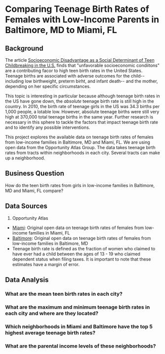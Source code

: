 # Comparing Teenage Birth Rates of Females with Low-Income Parents in Baltimore, MD to Miami, FL
## Background
  The article [Socioeconomic Disadvantage as a Social Determinant of Teen Childbreaking in the U.S.](https://www.ncbi.nlm.nih.gov/pmc/articles/PMC3562742/) finds that "unfavorable socioeconomic condiitons" are a contributing facor to high teen birth rates in the United States. Teenage births are associated with adverse outcomes for the child-- including low birthweight, preterm birht, and infant death-- and the mother, depending on her specific circumstances. 
  
  This topic is interesting in particular because although teenage birth rates in the US have gone down, the _absolute_ teenage birth rate is still high in the country. In 2010, the birth rate of teenage girls in the US was 34.3 births per 1,000 people, a lotable low. However, absolute teenage births were still very high at 370,000 total teenage births in the same year. Further research is necessary in this sphere to tackle the factors that impact teenage birth rate and to identify any possible interventions. 
  
  This project explores the available data on teenage birth rates of females from low-income families in Baltimore, MD and Miami, FL. We are using open data from the Opportunity Atlas Group. The data takes teenage birth rates from tracts within neighborhoods in each city. Several tracts can make up a neighborhood.
  
  ## Business Question
How do the teen birth rates from girls in low-income families in Baltimore, MD and Miami, FL compare?

## Data Sources
1. Opportunity Atlas
  - [Miami](https://github.com/vickidecastro/comparing-baltimore-miami-teenage-birthrate-lowincome-parents/blob/master/shown_tract_teenbirth_rP_gF_p25%20miami.csv): Original open data on teenage birth rates of females from low-income families in Miami, FL
  - [Baltimore](https://github.com/vickidecastro/comparing-baltimore-miami-teenage-birthrate-lowincome-parents/blob/master/shown_tract_teenbirth_rP_gF_p25%20baltimore.csv): Original open data on teenage birth rates of females from low-income families in Baltimore, MD
  - Teenage birth rate is defined as the fraction of women who claimed to have ever had a child between the ages of 13 - 19 who claimed dependent status when filing taxes. It is important to note that these estimates have a margin of error. 
  
  ## Data Analysis
  ### What are the mean teen birth rates in each city? 
  
  ### What are the maximum and minimum teenage birth rates in each city and where are they located? 
  
  ### Which neighborhoods in Miami and Baltimore have the top 5 highest average teenage birth rates? 
  
  ### What are the parental income levels of these neighborhoods? 
